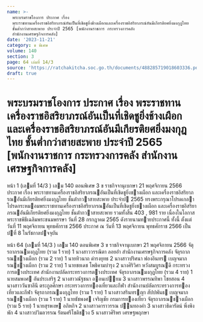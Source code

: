 ```yaml
---
name: >-
  พระบรมราชโองการ ประกาศ เรื่อง
  พระราชทานเครื่องราชอิสริยาภรณ์อันเป็นที่เชิดชูยิ่งช้างเผือกและเครื่องราชอิสริยาภรณ์อันมีเกียรติยศยิ่งมงกุฎไทย
  ชั้นต่ำกว่าสายสะพาย ประจำปี 2565 [พนักงานราชการ กระทรวงการคลัง
  สำนักงานเศรษฐกิจการคลัง]
date: '2023-11-21'
category: ข พิเศษ
volume: 140
section: 3
page: 64 เล่มที่ 14/3
source: 'https://ratchakitcha.soc.go.th/documents/488285719018603336.pdf'
draft: true
---
```


# พระบรมราชโองการ ประกาศ เรื่อง พระราชทานเครื่องราชอิสริยาภรณ์อันเป็นที่เชิดชูยิ่งช้างเผือกและเครื่องราชอิสริยาภรณ์อันมีเกียรติยศยิ่งมงกุฎไทย ชั้นต่ำกว่าสายสะพาย ประจำปี 2565 [พนักงานราชการ กระทรวงการคลัง สำนักงานเศรษฐกิจการคลัง]

หน้า 1 (เลมที่ 14/3 ) เลม 140 ตอนพิเศษ 3 ข ราชกิจจานุเบกษา 21 พฤศจิกายน 2566 ประกาศ เรื่อง พระราชทานเครื่องราชอิสริยาภรณอันเป็นที่เชิดชูยิ่งชางเผือก และเครื่องราชอิสริยาภรณอันมีเกียรติยศยิ่งมงกุฎไทย ชั้นต่ํากวาสายสะพาย ประจําป 2565 ทรงพระกรุณาโปรดเกลาโปรดกระหมอมพระราชทานเครื่องราชอิสริยาภรณอันเป็นที่เชิดชูยิ่งชางเผือก และเครื่องราชอิสริยาภรณอันมีเกียรติยศยิ่งมงกุฎไทย ชั้นต่ํากวาสายสะพาย รวมทั้งสิ้น 403 , 981 ราย เนื่องในโอกาสพระราชพิธีเฉลิมพระชนมพรรษา วันที่ 28 กรกฎาคม 2565 ดังรายนามทายประกาศนี้ ทั้งนี้ ตั้งแต่วันที่ 11 พฤศจิกายน พุทธศักราช 2566 ประกาศ ณ วันที่ 13 พฤศจิกายน พุทธศักราช 2566 เป็นปที่ 8 ในรัชกาลปจจุบัน

หน้า 64 (เลมที่ 14/3 ) เลม 140 ตอนพิเศษ 3 ข ราชกิจจานุเบกษา 21 พฤศจิกายน 2566 จัตุรถาภรณมงกุฎไทย (รวม 1 ราย) 1 นางสาววรรณิตา ลอยอ่ํา สํานักงานเศรษฐกิจการคลัง จัตุรถาภรณชางเผือก (รวม 2 ราย) 1 นายทิวนาถ ดํารงยุทธ 2 นางสาวปริศนา ฟองอินทร เบญจมาภรณชางเผือก (รวม 2 ราย) 1 นายชยเดช โพธิคามบํารุง 2 นางศิริวิศา หวังสมบูรณดี กระทรวงการตางประเทศ สํานักงานปลัดกระทรวงการตางประเทศ จัตุรถาภรณมงกุฎไทย (รวม 4 ราย) 1 นายสมพงศ อันประเสริฐ 2 นางสาวณัฐชนา ออนเปยม 3 นางสาวพรรณทิพา ไชยสอน 4 นางสาววันซาลีนี ตระกูลศึกษา กระทรวงการทองเที่ยวและกีฬา สํานักงานปลัดกระทรวงการทองเที่ยวและกีฬา จัตุรถาภรณมงกุฎไทย (รวม 1 ราย) 1 นางสาวสรินทรญา สัปปพันธ เบญจมาภรณชางเผือก (รวม 1 ราย) 1 นายธัชพงศ เจริญชัย กรมการทองเที่ยว จัตุรถาภรณชางเผือก (รวม 5 ราย) 1 นายสุรพงษ อภิหกิจ 2 นางสาวดาราวรรณ ปนทองคํา 3 นางสาวธิดารัตน์ พึ่งพิงพัก 4 นางสาวปวิมลวรรณ รัตนศรีโชติชวง 5 นางสาวศิริพร เศรษฐพฤกษา

